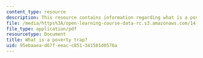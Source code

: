 ```yaml
---
content_type: resource
description: This resource contains information regarding what is a poverty trap?
file: /media/https%3A/open-learning-course-data-rc.s3.amazonaws.com/14-73-the-challenge-of-world-poverty-spring-2011/95ebaaead67feeacc851341501d0576a_MIT14_73S11_Lec2_slides.pdf
file_type: application/pdf
resourcetype: Document
title: What is a poverty trap?
uid: 95ebaaea-d67f-eeac-c851-341501d0576a
---
```

